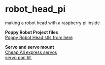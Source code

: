 # robot_head_pi
making a robot head with a raspberry pi inside

__Poppy Robot Project files__ <br/>
[Poppy Robot Head stls from here](https://github.com/poppy-project/Poppy-eva-head-design)

__Servo and servo mount__ <br/>
[Cheap Ali express servos](https://www.aliexpress.com/w/wholesale-servo-25kg.html?spm=a2g0o.productlist.search.0) <br/>
[servo pan tilt](https://www.aliexpress.com/w/wholesale-servo-pan-tilt-MG995-MG996.html?spm=a2g0o.productlist.search.0)
